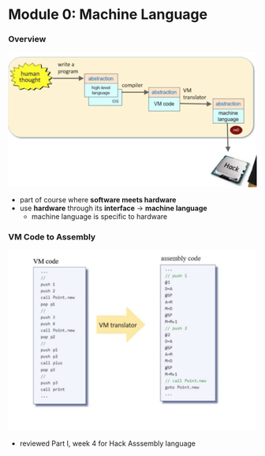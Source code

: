 # Module 0: Machine Language

### Overview
![OverviewPartII](./OverviewOfPartII.png)
* part of course where **software meets hardware**
* use **hardware** through its **interface** -> **machine language**
  * machine language is specific to hardware

### VM Code to Assembly
![VMCodeToAssembly](./VMCodeToAssembly.png)
* reviewed Part I, week 4 for Hack Asssembly language
